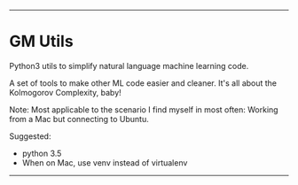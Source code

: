 ----------
# GM Utils

Python3 utils to simplify natural language machine learning code.

A set of tools to make other ML code easier and cleaner.  It's all about the Kolmogorov Complexity, baby!

Note: Most applicable to the scenario I find myself in most often: Working from a Mac but connecting to Ubuntu.

Suggested:
  - python 3.5
  - When on Mac, use venv instead of virtualenv

---
